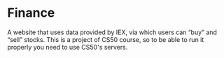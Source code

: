 # Finance
A website that uses data provided by IEX, via which users can “buy” and “sell” stocks.
This is a project of CS50 course, so to be able to run it properly you need to use CS50's servers.
